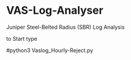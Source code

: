 # VAS-Log-Analyser
Juniper Steel-Belted Radius (SBR)  Log Analysis

to Start type 


#python3 Vaslog_Hourly-Reject.py
